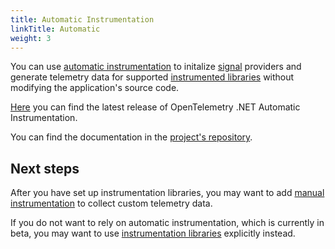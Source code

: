 ```yaml
---
title: Automatic Instrumentation
linkTitle: Automatic
weight: 3
---
```


You can use [automatic instrumentation](/docs/reference/specification/glossary/#automatic-instrumentation)
to initalize [signal](/docs/reference/specification/glossary/#signals) providers
and generate telemetry data for supported [instrumented libraries](/docs/reference/specification/glossary/#instrumented-library)
without modifying the application's source code.

[Here][release] you can find the latest release of
OpenTelemetry .NET Automatic Instrumentation.

You can find the documentation in the [project's repository][repo].

## Next steps

After you have set up instrumentation libraries, you may want to add [manual
instrumentation](/docs/instrumentation/net/manual) to collect custom telemetry
data.

If you do not want to rely on automatic instrumentation,
which is currently in beta, you may want to use [instrumentation libraries](/docs/instrumentation/net/libraries) explicitly instead.

[release]: https://github.com/open-telemetry/opentelemetry-dotnet-instrumentation/releases/latest
[repo]: https://github.com/open-telemetry/opentelemetry-dotnet-instrumentation
